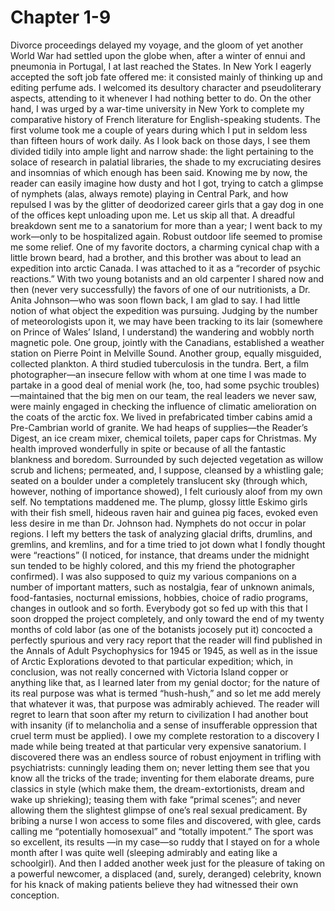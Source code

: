 # Chapter 1-9

Divorce proceedings delayed my voyage, and the gloom of yet
another World War had settled upon the globe when, after a
winter of ennui and pneumonia in Portugal, I at last reached
the States. In New York I eagerly accepted the soft job fate
offered me: it consisted mainly of thinking up and editing
perfume ads. I welcomed its desultory character and
pseudoliterary aspects, attending to it whenever I had
nothing better to do. On the other hand, I was urged by a
war-time university in New York to complete my comparative
history of French literature for English-speaking students.
The first volume took me a couple of years during which I put
in seldom less than fifteen hours of work daily. As I look
back on those days, I see them divided tidily into ample
light and narrow shade: the light pertaining to the solace of
research in palatial libraries, the shade to my excruciating
desires and insomnias of which enough has been said. Knowing
me by now, the reader can easily imagine how dusty and hot I
got, trying to catch a glimpse of nymphets (alas, always
remote) playing in Central Park, and how repulsed I was by
the glitter of deodorized career girls that a gay dog in one
of the offices kept unloading upon me. Let us skip all that.
A dreadful breakdown sent me to a sanatorium for more than a
year; I went back to my work—only to be hospitalized again.
Robust outdoor life seemed to promise me some relief. One
of my favorite doctors, a charming cynical chap with a little
brown beard, had a brother, and this brother was about to
lead an expedition into arctic Canada. I was attached to it
as a “recorder of psychic reactions.” With two young
botanists and an old carpenter I shared now and then (never
very successfully) the favors of one of our nutritionists, a
Dr. Anita Johnson—who was soon flown back, I am glad to say.
I had little notion of what object the expedition was
pursuing. Judging by the number of meteorologists upon it, we
may have been tracking to its lair (somewhere on Prince of
Wales’ Island, I understand) the wandering and wobbly north
magnetic pole. One group, jointly with the Canadians,
established a weather station on Pierre Point in Melville
Sound. Another group, equally misguided, collected plankton.
A third studied tuberculosis in the tundra. Bert, a film
photographer—an insecure fellow with whom at one time I was
made to partake in a good deal of menial work (he, too, had
some psychic troubles)—maintained that the big men on our
team, the real leaders we never saw, were mainly engaged in
checking the influence of climatic amelioration on the coats
of the arctic fox.
We lived in prefabricated timber cabins amid a Pre-Cambrian
world of granite. We had heaps of supplies—the Reader’s
Digest, an ice cream mixer, chemical toilets, paper caps for
Christmas. My health improved wonderfully in spite or because
of all the fantastic blankness and boredom. Surrounded by
such dejected vegetation as willow scrub and lichens;
permeated, and, I suppose, cleansed by a whistling gale;
seated on a boulder under a completely translucent sky
(through which, however, nothing of importance showed), I
felt curiously aloof from my own self. No temptations
maddened me. The plump, glossy little Eskimo girls with their
fish smell, hideous raven hair and guinea pig faces, evoked
even less desire in me than Dr. Johnson had. Nymphets do not
occur in polar regions.
I left my betters the task of analyzing glacial drifts,
drumlins, and gremlins, and kremlins, and for a time tried to
jot down what I fondly thought were “reactions” (I noticed,
for instance, that dreams under the midnight sun tended to be
highly colored, and this my friend the photographer
confirmed). I was also supposed to quiz my various companions
on a number of important matters, such as nostalgia, fear of
unknown animals, food-fantasies, nocturnal emissions,
hobbies, choice of radio programs, changes in outlook and so
forth. Everybody got so fed up with this that I soon dropped
the project completely, and only toward the end of my twenty
months of cold labor (as one of the botanists jocosely put
it) concocted a perfectly spurious and very racy report that
the reader will find published in the Annals of Adult
Psychophysics for 1945 or 1945, as well as in the issue of
Arctic Explorations devoted to that particular expedition;
which, in conclusion, was not really concerned with Victoria
Island copper or anything like that, as I learned later from
my genial doctor; for the nature of its real purpose was what
is termed “hush-hush,” and so let me add merely that
whatever it was, that purpose was admirably achieved.
The reader will regret to learn that soon after my return
to civilization I had another bout with insanity (if to
melancholia and a sense of insufferable oppression that cruel
term must be applied). I owe my complete restoration to a
discovery I made while being treated at that particular very
expensive sanatorium. I discovered there was an endless
source of robust enjoyment in trifling with psychiatrists:
cunningly leading them on; never letting them see that you
know all the tricks of the trade; inventing for them
elaborate dreams, pure classics in style (which make them,
the dream-extortionists, dream and wake up shrieking);
teasing them with fake “primal scenes”; and never allowing
them the slightest glimpse of one’s real sexual predicament.
By bribing a nurse I won access to some files and discovered,
with glee, cards calling me “potentially homosexual” and
“totally impotent.” The sport was so excellent, its results
—in my case—so ruddy that I stayed on for a whole month
after I was quite well (sleeping admirably and eating like a
schoolgirl). And then I added another week just for the
pleasure of taking on a powerful newcomer, a displaced (and,
surely, deranged) celebrity, known for his knack of making
patients believe they had witnessed their own conception.